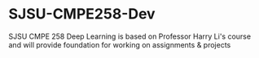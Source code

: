 # SJSU-CMPE258-Dev
SJSU CMPE 258 Deep Learning is based on Professor Harry Li's course and will provide foundation for working on assignments &amp; projects
